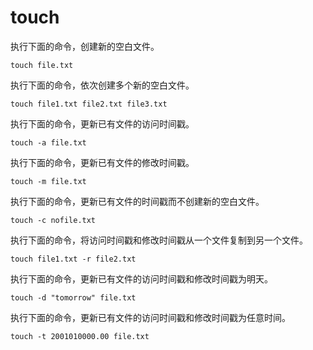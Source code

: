 # touch

执行下面的命令，创建新的空白文件。

```
touch file.txt
```

执行下面的命令，依次创建多个新的空白文件。

```
touch file1.txt file2.txt file3.txt
```

执行下面的命令，更新已有文件的访问时间戳。

```
touch -a file.txt
```

执行下面的命令，更新已有文件的修改时间戳。

```
touch -m file.txt
```

执行下面的命令，更新已有文件的时间戳而不创建新的空白文件。

```
touch -c nofile.txt
```

执行下面的命令，将访问时间戳和修改时间戳从一个文件复制到另一个文件。

```
touch file1.txt -r file2.txt
```

执行下面的命令，更新已有文件的访问时间戳和修改时间戳为明天。

```
touch -d "tomorrow" file.txt
```

执行下面的命令，更新已有文件的访问时间戳和修改时间戳为任意时间。

```
touch -t 2001010000.00 file.txt
```

